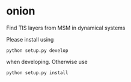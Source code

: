 # onion
Find TIS layers from MSM in dynamical systems

Please install using

```
python setup.py develop
```

when developing. Otherwise use

```
python setup.py install
```
